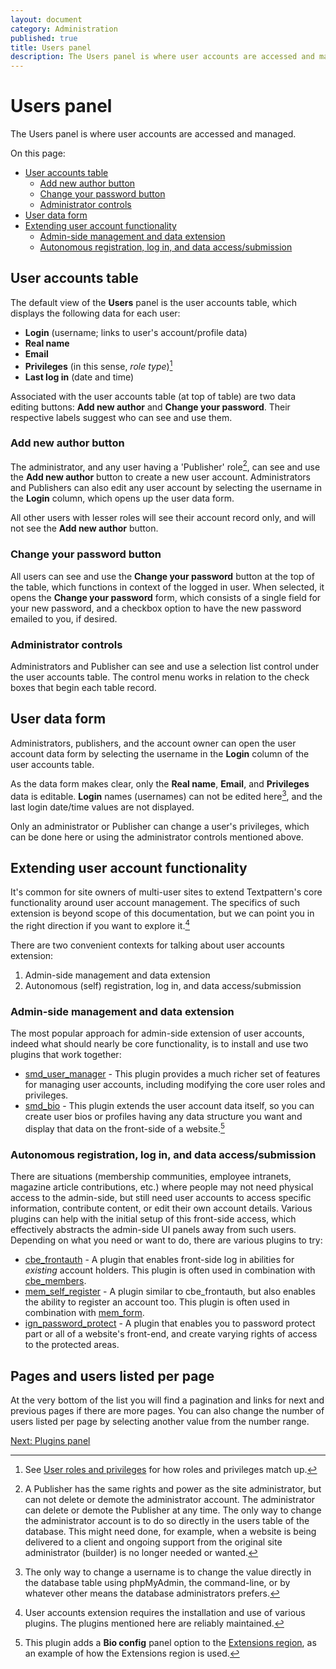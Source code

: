 ```yaml
---
layout: document
category: Administration
published: true
title: Users panel
description: The Users panel is where user accounts are accessed and managed.
---
```


# Users panel

The Users panel is where user accounts are accessed and managed.

On this page:

* [User accounts table](#user-accounts-table)
  * [Add new author button](#add-new-author-button)
  * [Change your password button](#change-your-password-button)
  * [Administrator controls](#administrator-controls)
* [User data form](#user-data-form)
* [Extending user account functionality](#extending-user-account-functionality)
  * [Admin-side management and data extension](#admin-side-management-and-data-extension)
  * [Autonomous registration, log in, and data access/submission](#autonomous-registration-log-in-and-data-accesssubmission)

## User accounts table

The default view of the **Users** panel is the user accounts table, which displays the following data for each user:

* **Login** (username; links to user's account/profile data)
* **Real name**
* **Email**
* **Privileges** (in this sense, *role type*)[^1]
* **Last log in** (date and time)

Associated with the user accounts table (at top of table) are two data editing buttons: **Add new author** and **Change your password**. Their respective labels suggest who can see and use them.

### Add new author button

The administrator, and any user having a 'Publisher' role[^2], can see and use the **Add new author** button to create a new user account. Administrators and Publishers can also edit any user account by selecting the username in the **Login** column, which opens up the user data form.

All other users with lesser roles will see their account record only, and will not see the **Add new author** button.

### Change your password button

All users can see and use the **Change your password** button at the top of the table, which functions in context of the logged in user. When selected, it opens the **Change your password** form, which consists of a single field for your new password, and a checkbox option to have the new password emailed to you, if desired.

### Administrator controls

Administrators and Publisher can see and use a selection list control under the user accounts table. The control menu works in relation to the check boxes that begin each table record.

## User data form

Administrators, publishers, and the account owner can open the user account data form by selecting the username in the **Login** column of the user accounts table.

As the data form makes clear, only the **Real name**, **Email**, and **Privileges** data is editable. **Login** names (usernames) can not be edited here[^3], and the last login date/time values are not displayed.

Only an administrator or Publisher can change a user's privileges, which can be done here or using the administrator controls mentioned above.

## Extending user account functionality

It's common for site owners of multi-user sites to extend Textpattern's core functionality around user account management. The specifics of such extension is beyond scope of this documentation, but we can point you in the right direction if you want to explore it.[^4]

There are two convenient contexts for talking about user accounts extension:

1. Admin-side management and data extension
2. Autonomous (self) registration, log in, and data access/submission

### Admin-side management and data extension

The most popular approach for admin-side extension of user accounts, indeed what should nearly be core functionality, is to install and use two plugins that work together:

* [smd_user_manager](https://forum.textpattern.com/viewtopic.php?id=36558) - This plugin provides a much richer set of features for managing user accounts, including modifying the core user roles and privileges.
* [smd_bio](https://forum.textpattern.com/viewtopic.php?id=31496) - This plugin extends the user account data itself, so you can create user bios or profiles having any data structure you want and display that data on the front-side of a website.[^5]

### Autonomous registration, log in, and data access/submission

There are situations (membership communities, employee intranets, magazine article contributions, etc.) where people may not need physical access to the admin-side, but still need user accounts to access specific information, contribute content, or edit their own account details. Various plugins can help with the initial setup of this front-side access, which effectively abstracts the admin-side UI panels away from such users. Depending on what you need or want to do, there are various plugins to try:

* [cbe_frontauth](https://forum.textpattern.com/viewtopic.php?id=36552) - A plugin that enables front-side log in abilities for *existing* account holders. This plugin is often used in combination with [cbe_members](https://forum.textpattern.com/viewtopic.php?id=37760).
* [mem_self_register](https://forum.textpattern.com/viewtopic.php?id=8520) - A plugin similar to cbe_frontauth, but also enables the ability to register an account too. This plugin is often used in combination with [mem_form](https://forum.textpattern.com/viewtopic.php?id=25247).
* [ign_password_protect](https://forum.textpattern.com/viewtopic.php?id=8799) - A plugin that enables you to password protect part or all of a website's front-end, and create varying rights of access to the protected areas.

## Pages and users listed per page

At the very bottom of the list you will find a pagination and links for next and previous pages if there are more pages. You can also change the number of users listed per page by selecting another value from the number range.

[Next: Plugins panel](https://docs.textpattern.com/administration/plugins-panel)

[^1]: See [User roles and privileges](https://docs.textpattern.com/administration/user-roles-and-privileges) for how roles and privileges match up.

[^2]: A Publisher has the same rights and power as the site administrator, but can not delete or demote the administrator account. The administrator can delete or demote the Publisher at any time. The only way to change the administrator account is to do so directly in the users table of the database. This might need done, for example, when a website is being delivered to a client and ongoing support from the original site administrator (builder) is no longer needed or wanted.

[^3]: The only way to change a username is to change the value directly in the database table using phpMyAdmin, the command-line, or by whatever other means the database administrators prefers.

[^4]: User accounts extension requires the installation and use of various plugins. The plugins mentioned here are reliably maintained.

[^5]: This plugin adds a **Bio config** panel option to the [Extensions region](https://docs.textpattern.com/administration/extensions-region), as an example of how the Extensions region is used.
